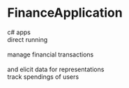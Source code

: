 # FinanceApplication
c# apps<br>
direct running<br><br>
manage financial transactions<br><br>
and elicit data for representations<br>
track spendings of users<br>
